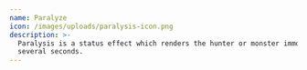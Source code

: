```yaml
---
name: Paralyze
icon: /images/uploads/paralysis-icon.png
description: >-
  Paralysis is a status effect which renders the hunter or monster immobile for
  several seconds.
---
```


